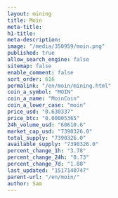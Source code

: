 ```yaml
---
layout: mining
title: Moin
meta-title: 
h1-title: 
meta-description: 
image: "/media/350959/moin.png"
published: true
allow_search_engine: false
sitemap: false
enable_comment: false
sort_order: 616
permalink: "/en/moin/mining.html"
coin_a_symbol: "MOIN"
coin_a_name: "MoinCoin"
coin_a_lower_case: "moin"
price_usd: "0.630337"
price_btc: "0.00005365"
24h_volume_usd: "60610.6"
market_cap_usd: "7390326.0"
total_supply: "7390326.0"
available_supply: "7390326.0"
percent_change_1h: "3.78"
percent_change_24h: "0.73"
percent_change_7d: "1.88"
last_updated: "1517140747"
parent-url: "/en/moin/"
author: Sam
---
```


